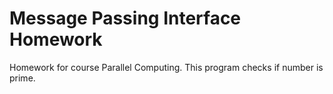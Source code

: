 # Message Passing Interface Homework

Homework for course Parallel Computing. This program checks if number is prime.
